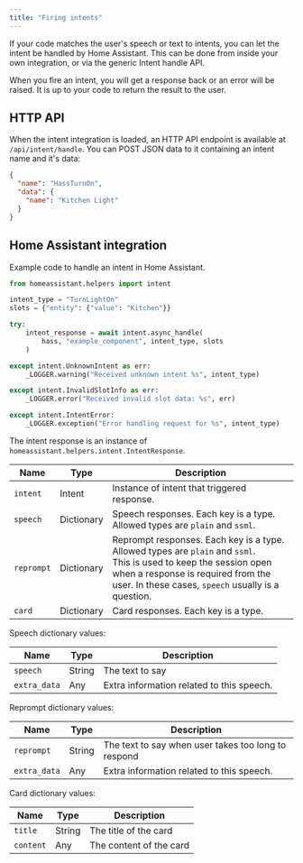 ```yaml
---
title: "Firing intents"
---
```


If your code matches the user's speech or text to intents, you can let the intent be handled by Home Assistant. This can be done from inside your own integration, or via the generic Intent handle API.

When you fire an intent, you will get a response back or an error will be raised. It is up to your code to return the result to the user.

## HTTP API

When the intent integration is loaded, an HTTP API endpoint is available at `/api/intent/handle`. You can POST JSON data to it containing an intent name and it's data:

```json
{
  "name": "HassTurnOn",
  "data": {
    "name": "Kitchen Light"
  }
}
```

## Home Assistant integration

Example code to handle an intent in Home Assistant.

```python
from homeassistant.helpers import intent

intent_type = "TurnLightOn"
slots = {"entity": {"value": "Kitchen"}}

try:
    intent_response = await intent.async_handle(
        hass, "example_component", intent_type, slots
    )

except intent.UnknownIntent as err:
    _LOGGER.warning("Received unknown intent %s", intent_type)

except intent.InvalidSlotInfo as err:
    _LOGGER.error("Received invalid slot data: %s", err)

except intent.IntentError:
    _LOGGER.exception("Error handling request for %s", intent_type)
```

The intent response is an instance of `homeassistant.helpers.intent.IntentResponse`.

| Name | Type | Description |
| ---- | ---- | ----------- |
| `intent` | Intent | Instance of intent that triggered response. |
| `speech` | Dictionary | Speech responses. Each key is a type. Allowed types are `plain` and `ssml`. |
| `reprompt` | Dictionary | Reprompt responses. Each key is a type. Allowed types are `plain` and `ssml`.<br />This is used to keep the session open when a response is required from the user. In these cases, `speech` usually is a question. |
| `card` | Dictionary | Card responses. Each key is a type. |

Speech dictionary values:

| Name | Type | Description |
| ---- | ---- | ----------- |
| `speech` | String | The text to say
| `extra_data` | Any | Extra information related to this speech.

Reprompt dictionary values:

| Name | Type | Description |
| ---- | ---- | ----------- |
| `reprompt` | String | The text to say when user takes too long to respond
| `extra_data` | Any | Extra information related to this speech.

Card dictionary values:

| Name | Type | Description |
| ---- | ---- | ----------- |
| `title` | String | The title of the card
| `content` | Any | The content of the card
